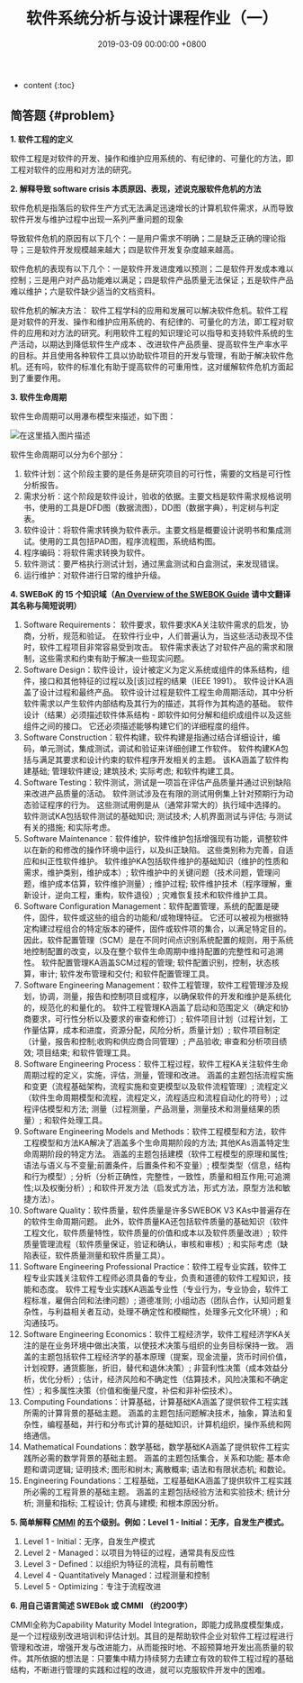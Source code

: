﻿---
layout: post
title:  软件系统分析与设计课程作业（一）
date:   2019-03-09 00:00:00 +0800
categories: 软件系统分析与设计
tag: computer theory
---

* content
{:toc}





## 简答题  {#problem}
**1. 软件工程的定义**

软件工程是对软件的开发、操作和维护应用系统的、有纪律的、可量化的方法，即工程对软件的应用和对方法的研究。

**2. 解释导致 software crisis 本质原因、表现，述说克服软件危机的方法**

软件危机是指落后的软件生产方式无法满足迅速增长的计算机软件需求，从而导致软件开发与维护过程中出现一系列严重问题的现象

导致软件危机的原因有以下几个：一是用户需求不明确；二是缺乏正确的理论指导；三是软件开发规模越来越大；四是软件开发复杂度越来越高。

软件危机的表现有以下几个：一是软件开发进度难以预测；二是软件开发成本难以控制；三是用户对产品功能难以满足；四是软件产品质量无法保证；五是软件产品难以维护；六是软件缺少适当的文档资料。

软件危机的解决方法：
软件工程学科的应用和发展可以解决软件危机。软件工程是对软件的开发、操作和维护应用系统的、有纪律的、可量化的方法，即工程对软件的应用和对方法的研究。利用软件工程的知识理论可以指导和支持软件系统的生产活动，以期达到降低软件生产成本 、改进软件产品质量、提高软件生产率水平的目标。并且使用各种软件工具以协助软件项目的开发与管理，有助于解决软件危机。还有吗，软件的标准化有助于提高软件的可重用性，这对缓解软件危机方面起到了重要作用。

**3. 软件生命周期**

软件生命周期可以用瀑布模型来描述，如下图：

![在这里插入图片描述](https://img-blog.csdnimg.cn/20190309154658196.PNG)

软件生命周期可以分为6个部分：
1. 软件计划：这个阶段主要的是任务是研究项目的可行性，需要的文档是可行性分析报告。
2. 需求分析：这个阶段是软件设计，验收的依据。主要文档是软件需求规格说明书，使用的工具是DFD图（数据流图），DD图（数据字典），判定树与判定表。
3. 软件设计：将软件需求转换为软件表示。主要文档是概要设计说明书和集成测试。使用的工具包括PAD图，程序流程图，系统结构图。
4. 程序编码：将软件需求转换为软件。
5. 软件测试：要严格执行测试计划，通过黑盒测试和白盒测试，来发现错误。
6. 运行维护：对软件进行日常的维护升级。

**4. SWEBoK 的 15 个知识域（[An Overview of the SWEBOK Guide](https://www.sebokwiki.org/wiki/An_Overview_of_the_SWEBOK_Guide) 请中文翻译其名称与简短说明）**

1. Software Requirements： 软件要求，软件要求KA关注软件需求的启发，协商，分析，规范和验证。 在软件行业中，人们普遍认为，当这些活动表现不佳时，软件工程项目非常容易受到攻击。 软件需求表达了对软件产品的需求和限制，这些需求和约束有助于解决一些现实问题。 
2. Software Design：软件设计，设计被定义为定义系统或组件的体系结构，组件，接口和其他特征的过程以及[该]过程的结果（IEEE 1991）。 软件设计KA涵盖了设计过程和最终产品。 软件设计过程是软件工程生命周期活动，其中分析软件需求以产生软件内部结构及其行为的描述，其将作为其构造的基础。 软件设计（结果）必须描述软件体系结构 - 即软件如何分解和组织成组件以及这些组件之间的接口。 它还必须描述能够构建它们的详细程度的组件。
3. Software Construction：软件构建，软件构建是指通过结合详细设计，编码，单元测试，集成测试，调试和验证来详细创建工作软件。 软件构建KA包括与满足其要求和设计约束的软件程序开发相关的主题。 该KA涵盖了软件构建基础; 管理软件建设; 建筑技术; 实际考虑; 和软件构建工具。
4. Software Testing：软件测试，测试是一项旨在评估产品质量并通过识别缺陷来改进产品质量的活动。 软件测试涉及在有限的测试用例集上针对预期行为动态验证程序的行为。 这些测试用例是从（通常非常大的）执行域中选择的。 软件测试KA包括软件测试的基础知识; 测试技术; 人机界面测试与评估; 与测试有关的措施; 和实际考虑。
5. Software Maintenance：软件维护，软件维护包括增强现有功能，调整软件以在新的和修改的操作环境中运行，以及纠正缺陷。 这些类别称为完善，自适应和纠正性软件维护。 软件维护KA包括软件维护的基础知识（维护的性质和需求，维护类别，维护成本）; 软件维护中的关键问题（技术问题，管理问题，维护成本估算，软件维护测量）; 维护过程; 软件维护技术（程序理解，重新设计，逆向工程，重构，软件退役）; 灾难恢复技术和软件维护工具。
6. Software Configuration Management：软件配置管理，系统的配置是硬件，固件，软件或这些的组合的功能和/或物理特征。 它还可以被视为根据特定构建过程组合的特定版本的硬件，固件或软件项的集合，以满足特定目的。 因此，软件配置管理（SCM）是在不同时间点识别系统配置的规则，用于系统地控制配置的改变，以及在整个软件生命周期中维持配置的完整性和可追溯性。 软件配置管理KA涵盖SCM过程的管理; 软件配置识别，控制，状态核算，审计; 软件发布管理和交付; 和软件配置管理工具。
7. Software Engineering Management：软件工程管理，软件工程管理涉及规划，协调，测量，报告和控制项目或程序，以确保软件的开发和维护是系统化的，规范化的和量化的。 软件工程管理KA涵盖了启动和范围定义（确定和协商要求，可行性分析以及要求的审查和修订）; 软件项目计划（过程计划，工作量估算，成本和进度，资源分配，风险分析，质量计划）; 软件项目制定（计量，报告和控制;收购和供应商合同管理）; 产品验收; 审查和分析项目绩效; 项目结束; 和软件管理工具。
8. Software Engineering Process：软件工程过程，软件工程KA关注软件生命周期过程的定义，实施，评估，测量，管理和改进。 涵盖的主题包括流程实施和变更（流程基础架构，流程实施和变更模型以及软件流程管理）; 流程定义（软件生命周期模型和流程，流程定义，流程适应和流程自动化的符号）; 过程评估模型和方法; 测量（过程测量，产品测量，测量技术和测量结果的质量）; 和软件处理工具。
9. Software Engineering Models and Methods：软件工程模型和方法，软件工程模型和方法KA解决了涵盖多个生命周期阶段的方法; 其他KAs涵盖特定生命周期阶段的特定方法。 涵盖的主题包括建模（软件工程模型的原理和属性;语法与语义与不变量;前置条件，后置条件和不变量）; 模型类型（信息，结构和行为模型）; 分析（分析正确性，完整性，一致性，质量和相互作用;可追溯性;以及权衡分析）; 和软件开发方法（启发式方法，形式方法，原型方法和敏捷方法）。
10. Software Quality：软件质量，软件质量是许多SWEBOK V3 KAs中普遍存在的软件生命周期问题。 此外，软件质量KA还包括软件质量的基础知识（软件工程文化，软件质量特性，软件质量的价值和成本以及软件质量改进）; 软件质量管理流程（软件质量保证，验证和确认，审核和审核）; 和实际考虑（缺陷表征，软件质量测量和软件质量工具）。
11. Software Engineering Professional Practice：软件工程专业实践，软件工程专业实践关注软件工程师必须具备的专业，负责和道德的软件工程知识，技能和态度。 软件工程专业实践KA涵盖专业性（专业行为，专业协会，软件工程标准，雇佣合同和法律问题）; 道德准则; 小组动态（团队合作，认知问题复杂性，与利益相关者互动，处理不确定性和模糊性，处理多元文化环境）; 和沟通技巧。
12. Software Engineering Economics：软件工程经济学，软件工程经济学KA关注的是在业务环境中做出决策，以使技术决策与组织的业务目标保持一致。 涵盖的主题包括软件工程经济学的基本原理（提案，现金流量，货币时间价值，计划视野，通货膨胀，折旧，替代和退休决策）; 非营利性决策（成本效益分析，优化分析）; 估计，经济风险和不确定性（估算技术，风险决策和不确定性）; 和多属性决策（价值和衡量尺度，补偿和非补偿技术）。
13. Computing Foundations：计算基础，计算基础KA涵盖了提供软件工程实践所需的计算背景的基础主题。 涵盖的主题包括问题解决技术，抽象，算法和复杂性，编程基础，并行和分布式计算的基础知识，计算机组织，操作系统和网络通信。
14. Mathematical Foundations：数学基础，数学基础KA涵盖了提供软件工程实践所必需的数学背景的基础主题。 涵盖的主题包括集合，关系和功能; 基本命题和谓词逻辑; 证明技术; 图形和树木; 离散概率; 语法和有限状态机; 和数论。
15. Engineering Foundations：工程基础，工程基础KA涵盖了提供软件工程实践所必需的工程背景的基础主题。 涵盖的主题包括经验方法和实验技术; 统计分析; 测量和指标; 工程设计; 仿真与建模; 和根本原因分析。


**5. 简单解释 [CMMI](https://en.wikipedia.org/wiki/Capability_Maturity_Model_Integration) 的五个级别。例如：Level 1 - Initial：无序，自发生产模式。**

1. Level 1 - Initial：无序，自发生产模式
2. Level 2 - Managed：以项目为特征的过程，通常具有反应性
3. Level 3 - Defined：以组织为特征的流程，具有前瞻性
4. Level 4 - Quantitatively Managed：过程测量和控制
5. Level 5 - Optimizing：专注于流程改进

**6. 用自己语言简述 SWEBok 或 CMMI （约200字）**

CMMI全称为Capability Maturity Model Integration，即能力成熟度模型集成，是一个过程级别改进培训和评估计划。其目的是帮助软件企业对软件工程过程进行管理和改进，增强开发与改进能力，从而能按时地、不超预算地开发出高质量的软件。其所依据的想法是：只要集中精力持续努力去建立有效的软件工程过程的基础结构，不断进行管理的实践和过程的改进，就可以克服软件开发中的困难。


